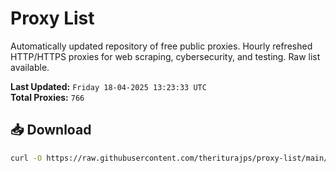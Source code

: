 # Proxy List

Automatically updated repository of free public proxies. Hourly refreshed HTTP/HTTPS proxies for web scraping, cybersecurity, and testing. Raw list available.

**Last Updated:** `Friday 18-04-2025 13:23:33 UTC`  
**Total Proxies:** `766`

## 📥 Download
```bash
curl -O https://raw.githubusercontent.com/theriturajps/proxy-list/main/proxies.txt
